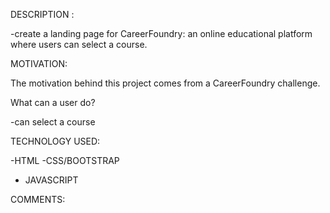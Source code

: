 DESCRIPTION :

-create a landing page for CareerFoundry: an online educational platform where users can select a course.


MOTIVATION:

The motivation behind this project comes from a CareerFoundry challenge. 


What can a user do?

-can select a course

TECHNOLOGY USED:

-HTML
-CSS/BOOTSTRAP
- JAVASCRIPT

COMMENTS:



